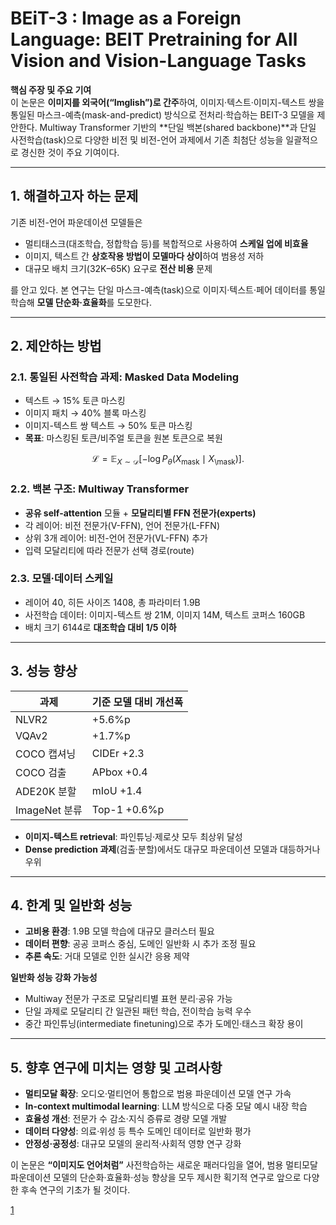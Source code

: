 # BEiT-3 : Image as a Foreign Language: BEIT Pretraining for All Vision and Vision-Language Tasks

**핵심 주장 및 주요 기여**  
이 논문은 **이미지를 외국어(“Imglish”)로 간주**하여, 이미지·텍스트·이미지-텍스트 쌍을 통일된 마스크-예측(mask-and-predict) 방식으로 전처리·학습하는 BEIT-3 모델을 제안한다. Multiway Transformer 기반의 **단일 백본(shared backbone)**과 단일 사전학습(task)으로 다양한 비전 및 비전-언어 과제에서 기존 최첨단 성능을 일괄적으로 경신한 것이 주요 기여이다.

***

## 1. 해결하고자 하는 문제  
기존 비전-언어 파운데이션 모델들은  
- 멀티태스크(대조학습, 정합학습 등)를 복합적으로 사용하여 **스케일 업에 비효율**  
- 이미지, 텍스트 간 **상호작용 방법이 모델마다 상이**하여 범용성 저하  
- 대규모 배치 크기(32K–65K) 요구로 **전산 비용** 문제  

를 안고 있다. 본 연구는 단일 마스크-예측(task)으로 이미지·텍스트·페어 데이터를 통일 학습해 **모델 단순화·효율화**를 도모한다.

***

## 2. 제안하는 방법  
### 2.1. 통일된 사전학습 과제: Masked Data Modeling  
- 텍스트 → 15% 토큰 마스킹  
- 이미지 패치 → 40% 블록 마스킹  
- 이미지-텍스트 쌍 텍스트 → 50% 토큰 마스킹  
- **목표**: 마스킹된 토큰/비주얼 토큰을 원본 토큰으로 복원  

```math
\mathcal{L} = \mathbb{E}_{X\sim\mathcal{D}}[-\log P_\theta(X_{\text{mask}}\mid X_{\setminus\text{mask}})].
```

### 2.2. 백본 구조: Multiway Transformer  
- **공유 self-attention** 모듈 + **모달리티별 FFN 전문가(experts)**  
- 각 레이어: 비전 전문가(V-FFN), 언어 전문가(L-FFN)  
- 상위 3개 레이어: 비전-언어 전문가(VL-FFN) 추가  
- 입력 모달리티에 따라 전문가 선택 경로(route)  

### 2.3. 모델·데이터 스케일  
- 레이어 40, 히든 사이즈 1408, 총 파라미터 1.9B  
- 사전학습 데이터: 이미지-텍스트 쌍 21M, 이미지 14M, 텍스트 코퍼스 160GB  
- 배치 크기 6144로 **대조학습 대비 1/5 이하**  

***

## 3. 성능 향상  
| 과제           | 기준 모델 대비 개선폭 |
|--------------|-------------------|
| NLVR2        | +5.6%p           |
| VQAv2        | +1.7%p           |
| COCO 캡셔닝   | CIDEr +2.3       |
| COCO 검출    | APbox +0.4       |
| ADE20K 분할  | mIoU +1.4        |
| ImageNet 분류| Top-1 +0.6%p     |

- **이미지-텍스트 retrieval**: 파인튜닝·제로샷 모두 최상위 달성  
- **Dense prediction 과제**(검출·분할)에서도 대규모 파운데이션 모델과 대등하거나 우위  

***

## 4. 한계 및 일반화 성능  
- **고비용 환경**: 1.9B 모델 학습에 대규모 클러스터 필요  
- **데이터 편향**: 공공 코퍼스 중심, 도메인 일반화 시 추가 조정 필요  
- **추론 속도**: 거대 모델로 인한 실시간 응용 제약  

**일반화 성능 강화 가능성**  
- Multiway 전문가 구조로 모달리티별 표현 분리·공유 가능  
- 단일 과제로 모달리티 간 일관된 패턴 학습, 전이학습 능력 우수  
- 중간 파인튜닝(intermediate finetuning)으로 추가 도메인·태스크 확장 용이  

***

## 5. 향후 연구에 미치는 영향 및 고려사항  
- **멀티모달 확장**: 오디오·멀티언어 통합으로 범용 파운데이션 모델 연구 가속  
- **In-context multimodal learning**: LLM 방식으로 다중 모달 예시 내장 학습  
- **효율성 개선**: 전문가 수 감소·지식 증류로 경량 모델 개발  
- **데이터 다양성**: 의료·위성 등 특수 도메인 데이터로 일반화 평가  
- **안정성·공정성**: 대규모 모델의 윤리적·사회적 영향 연구 강화  

이 논문은 **“이미지도 언어처럼”** 사전학습하는 새로운 패러다임을 열어, 범용 멀티모달 파운데이션 모델의 단순화·효율화·성능 향상을 모두 제시한 획기적 연구로 앞으로 다양한 후속 연구의 기초가 될 것이다.

[1](https://ppl-ai-file-upload.s3.amazonaws.com/web/direct-files/attachments/22370781/2d67846f-309c-4ff0-b8e0-911386b57db7/2208.10442v2.pdf)
